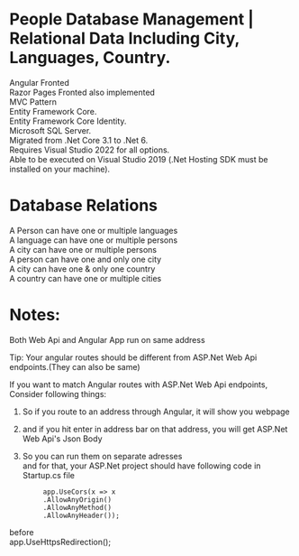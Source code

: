 # People Database Management | Relational Data Including City, Languages, Country.
Angular Fronted<br/>
Razor Pages Fronted also implemented<br/>
MVC Pattern<br/>
Entity Framework Core.<br/>
Entity Framework Core Identity.<br/>
Microsoft SQL Server.<br/>
Migrated from .Net Core 3.1 to .Net 6.<br/>
Requires Visual Studio 2022 for all options.<br/>
Able to be executed on Visual Studio 2019 (.Net Hosting SDK must be installed on your machine).<br/>

# Database Relations
A Person can have one or multiple languages<br/>
A language can have one or multiple persons<br/>
A city can have one or multiple persons<br/>
A person can have one and only one city<br/>
A city can have one & only one country<br/>
A country can have one or multiple cities<br/>

# Notes:
Both Web Api and Angular App run on same address<br/>

Tip: Your angular routes should be different from ASP.Net Web Api endpoints.(They can also be same)<br/>

If you want to match Angular routes with ASP.Net Web Api endpoints,<br/>
Consider following things:<br/>
1. So if you route to an address through Angular, it will show you webpage<br/>
2. and if you hit enter in address bar on that address, you will get ASP.Net Web Api's Json Body<br/>
2. So you can run them on separate adresses<br/>
and for that, your ASP.Net project should have following code in Startup.cs file<br/>

            app.UseCors(x => x
            .AllowAnyOrigin()
            .AllowAnyMethod()
            .AllowAnyHeader());
 before<br/>
            app.UseHttpsRedirection();

